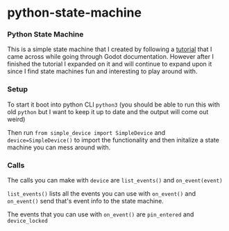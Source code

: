 # python-state-machine

### Python State Machine

This is a simple state machine that I created by following a [tutorial](https://dev.to/karn/building-a-simple-state-machine-in-python) that I came across while going through Godot documentation.
However after I finished the tutorial I expanded on it and will continue to expand upon it 
since I find state machines fun and interesting to play around with.

### Setup

To start it boot into python CLI `python3` 
(you should be able to run this with old `python` but I want to keep it up to date and the output will come out weird)

Then run `from simple_device import SimpleDevice` and `device=SimpleDevice()`
to import the functionality and then initalize a state machine you can mess around with.

### Calls

The calls you can make with `device` are `list_events()` and `on_event(event)`

`list_events()` lists all the events you can use with `on_event()` and `on_event()` send that's event info to the state machine.

The events that you can use with `on_event()` are `pin_entered` and `device_locked`

